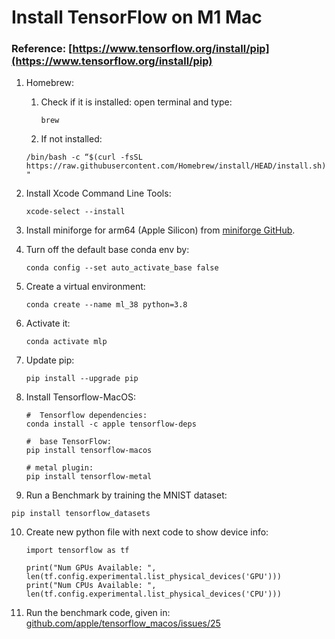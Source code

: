 # Install TensorFlow on M1 Mac

### Reference: [https://www.tensorflow.org/install/pip](https://www.tensorflow.org/install/pip)

1. Homebrew:
   1. Check if it is installed:
		open terminal and type:

		`brew`
   2. If not installed:

   `/bin/bash -c “$(curl -fsSL https://raw.githubusercontent.com/Homebrew/install/HEAD/install.sh)"`

2. Install Xcode Command Line Tools:

	`xcode-select --install`

3. Install miniforge for arm64 (Apple Silicon) from [miniforge GitHub](https://github.com/conda-forge/miniforge).

4. Turn off the default base conda env by:

   `conda config --set auto_activate_base false`

5. Create a virtual environment:

	`conda create --name ml_38 python=3.8`

6. Activate it:

	`conda activate mlp`

7. Update pip:

   `pip install --upgrade pip`

8. Install Tensorflow-MacOS:

	```
	#  Tensorflow dependencies:
	conda install -c apple tensorflow-deps

	#  base TensorFlow:
	pip install tensorflow-macos

	# metal plugin:
	pip install tensorflow-metal
	```

9.  Run a Benchmark by training the MNIST dataset:

   `pip install tensorflow_datasets`

10. Create new python file with next code to show device info:

	```
	import tensorflow as tf

	print("Num GPUs Available: ", len(tf.config.experimental.list_physical_devices('GPU')))
	print("Num CPUs Available: ", len(tf.config.experimental.list_physical_devices('CPU')))

	```

11. Run the benchmark code, given in: [github.com/apple/tensorflow_macos/issues/25](https://github.com/apple/tensorflow_macos/issues/25)